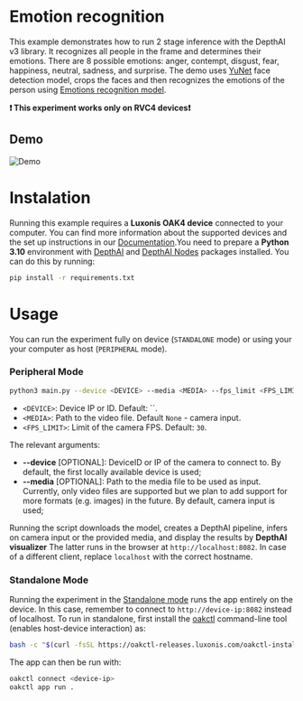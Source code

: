 # Emotion recognition

This example demonstrates how to run 2 stage inference with the DepthAI v3 library.
It recognizes all people in the frame and determines their emotions. There are 8 possible emotions: anger, contempt, disgust, fear, happiness, neutral, sadness, and surprise. The demo uses [YuNet](https://hub.luxonis.com/ai/models/5d635f3c-45c0-41d2-8800-7ca3681b1915?view=page) face detection model, crops the faces and then recognizes the emotions of the person using [Emotions recognition model](https://hub.luxonis.com/ai/models/3cac7277-2474-4b36-a68e-89ac977366c3?view=page).

**:exclamation: This experiment works only on RVC4 devices:exclamation:**

## Demo

![Demo](media/emotion-recognition.gif)

# Instalation

Running this example requires a **Luxonis OAK4 device** connected to your computer. You can find more information about the supported devices and the set up instructions in our [Documentation](https://rvc4.docs.luxonis.com/hardware).You need to prepare a **Python 3.10** environment with [DepthAI](https://pypi.org/project/depthai/) and [DepthAI Nodes](https://pypi.org/project/depthai-nodes/) packages installed. You can do this by running:

```bash
pip install -r requirements.txt
```

# Usage

You can run the experiment fully on device (`STANDALONE` mode) or using your your computer as host (`PERIPHERAL` mode).

### Peripheral Mode

```bash
python3 main.py --device <DEVICE> --media <MEDIA> --fps_limit <FPS_LIMIT>
```

- `<DEVICE>`: Device IP or ID. Default: \`\`.
- `<MEDIA>`: Path to the video file. Default `None` - camera input.
- `<FPS_LIMIT>`: Limit of the camera FPS. Default: `30`.

The relevant arguments:

- **--device** \[OPTIONAL\]: DeviceID or IP of the camera to connect to.
  By default, the first locally available device is used;
- **--media** \[OPTIONAL\]: Path to the media file to be used as input.
  Currently, only video files are supported but we plan to add support for more formats (e.g. images) in the future.
  By default, camera input is used;

Running the script downloads the model, creates a DepthAI pipeline, infers on camera input or the provided media, and display the results by **DepthAI visualizer**
The latter runs in the browser at `http://localhost:8082`.
In case of a different client, replace `localhost` with the correct hostname.

### Standalone Mode

Running the experiment in the [Standalone mode](https://rvc4.docs.luxonis.com/software/depthai/standalone/) runs the app entirely on the device. In this case, remember to connect to `http://device-ip:8082` instead of localhost. To run in standalone, first install the [oakctl](https://rvc4.docs.luxonis.com/software/tools/oakctl/) command-line tool (enables host-device interaction) as:

```bash
bash -c "$(curl -fsSL https://oakctl-releases.luxonis.com/oakctl-installer.sh)"
```

The app can then be run with:

```bash
oakctl connect <device-ip>
oakctl app run .
```
